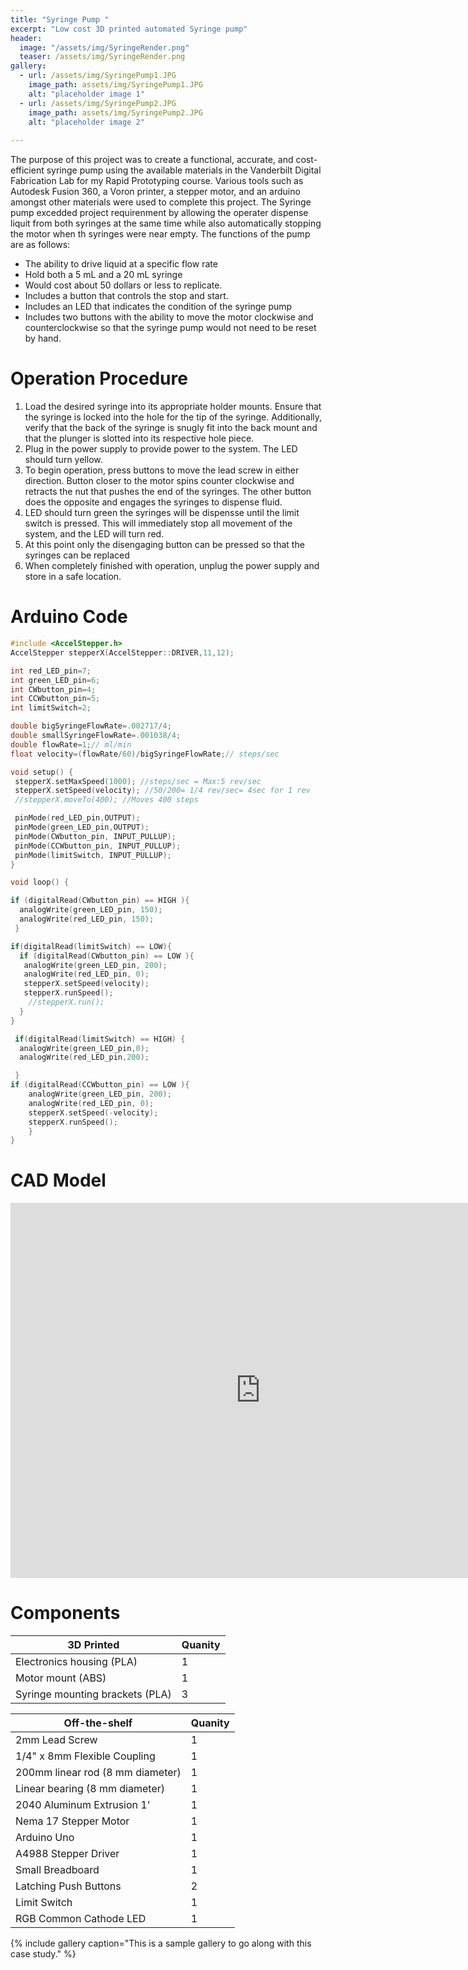 ```yaml
---
title: "Syringe Pump "
excerpt: "Low cost 3D printed automated Syringe pump"
header:
  image: "/assets/img/SyringeRender.png"
  teaser: /assets/img/SyringeRender.png
gallery:
  - url: /assets/img/SyringePump1.JPG
    image_path: assets/img/SyringePump1.JPG
    alt: "placeholder image 1"
  - url: /assets/img/SyringePump2.JPG
    image_path: assets/img/SyringePump2.JPG
    alt: "placeholder image 2"
  
---
```


The purpose of this project was to create a functional, accurate, and cost-efficient syringe pump using the available materials in the Vanderbilt Digital Fabrication Lab for my Rapid Prototyping course. Various tools such as Autodesk Fusion 360, a Voron printer, a stepper motor, and an arduino amongst other materials were used to complete this project. The Syringe pump excedded project requirenment by allowing the operater dispense liquit from both syringes at the same time while also automatically stopping the motor when th syringes were near empty. The functions of the pump are as follows:

* The ability to drive liquid at a specific flow rate
* Hold both a 5 mL and a 20 mL syringe
* Would cost about 50 dollars or less to replicate.
* Includes a button that controls the stop and start.
* Includes an LED that indicates the condition of the syringe pump
* Includes two buttons with the ability to move the motor clockwise and counterclockwise so that the syringe pump would not need to be reset by hand. 

# Operation Procedure 

1. Load the desired syringe into its appropriate holder mounts. Ensure that the syringe is locked into the hole for the tip of the syringe. Additionally, verify that the back of the syringe is snugly fit into the back mount and that the plunger is slotted into its respective hole piece.  
2. Plug in the power supply to provide power to the system. The LED should turn yellow.
3. To begin operation, press buttons to move the lead screw in either direction. Button closer to the motor spins counter clockwise and retracts the nut that pushes the end of the syringes. The other button does the opposite and engages the syringes to dispense fluid. 
4. LED should turn green the syringes will be dispensse until the limit switch is pressed. This will immediately stop all movement of the system, and the LED will turn red. 
8. At this point only the disengaging button can be pressed so that the syringes can be replaced 
9. When completely finished with operation, unplug the power supply and store in a safe location. 


# Arduino Code

```cpp
#include <AccelStepper.h>
AccelStepper stepperX(AccelStepper::DRIVER,11,12);

int red_LED_pin=7;
int green_LED_pin=6;
int CWbutton_pin=4;
int CCWbutton_pin=5;
int limitSwitch=2;

double bigSyringeFlowRate=.002717/4;
double smallSyringeFlowRate=.001038/4;
double flowRate=1;// ml/min
float velocity=(flowRate/60)/bigSyringeFlowRate;// steps/sec

void setup() {
 stepperX.setMaxSpeed(1000); //steps/sec = Max:5 rev/sec
 stepperX.setSpeed(velocity); //50/200= 1/4 rev/sec= 4sec for 1 rev
 //stepperX.moveTo(400); //Moves 400 steps 

 pinMode(red_LED_pin,OUTPUT);
 pinMode(green_LED_pin,OUTPUT);
 pinMode(CWbutton_pin, INPUT_PULLUP);
 pinMode(CCWbutton_pin, INPUT_PULLUP);
 pinMode(limitSwitch, INPUT_PULLUP);
}

void loop() {

if (digitalRead(CWbutton_pin) == HIGH ){
  analogWrite(green_LED_pin, 150);
  analogWrite(red_LED_pin, 150);
 }

if(digitalRead(limitSwitch) == LOW){
  if (digitalRead(CWbutton_pin) == LOW ){
   analogWrite(green_LED_pin, 200);
   analogWrite(red_LED_pin, 0);
   stepperX.setSpeed(velocity);
   stepperX.runSpeed();
    //stepperX.run();
  }
}

 if(digitalRead(limitSwitch) == HIGH) {
  analogWrite(green_LED_pin,0);
  analogWrite(red_LED_pin,200);

 }
if (digitalRead(CCWbutton_pin) == LOW ){
    analogWrite(green_LED_pin, 200);
    analogWrite(red_LED_pin, 0);
    stepperX.setSpeed(-velocity);
    stepperX.runSpeed();
    }
}

```

# CAD Model
<iframe src="https://a360.co/3WfaQSP" width="800" height="600" allowfullscreen="true" webkitallowfullscreen="true" mozallowfullscreen="true"  frameborder="0"></iframe>


# Components

| 3D Printed  | Quanity |
| ------------- | ------------- |
| Electronics housing (PLA)  | 1 |
| Motor mount (ABS)  | 1 |
| Syringe mounting brackets (PLA)  | 3 |

| Off-the-shelf  | Quanity |
| ------------- | ------------- |
| 2mm Lead Screw  | 1 |
| 1/4" x 8mm Flexible Coupling  | 1  |
| 200mm linear rod (8 mm diameter)  | 1  |
| Linear bearing (8 mm diameter) | 1  |
| 2040 Aluminum Extrusion 1'  | 1  |
| Nema 17 Stepper Motor  | 1  |
| Arduino Uno  | 1  |
| A4988 Stepper Driver  | 1  |
| Small Breadboard  | 1  |
| Latching Push Buttons  | 2  |
| Limit Switch  | 1  |
| RGB Common Cathode LED  | 1  |


{% include gallery caption="This is a sample gallery to go along with this case study." %}
 
